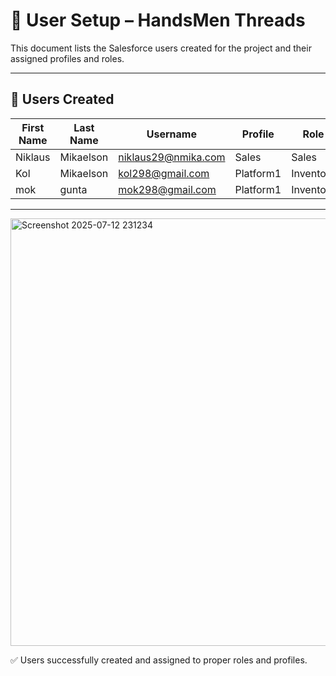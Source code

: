 # 👥 User Setup – HandsMen Threads

This document lists the Salesforce users created for the project and their assigned profiles and roles.

---

## 👤 Users Created

| First Name | Last Name | Username                   | Profile   | Role      |
|------------|-----------|----------------------------|-----------|-----------|
| Niklaus    | Mikaelson | niklaus29@nmika.com        | Sales     | Sales     |
| Kol        | Mikaelson | kol298@gmail.com           | Platform1 | Inventory |
| mok        | gunta     | mok298@gmail.com           | Platform1 | Inventory |


---
<img width="1880" height="684" alt="Screenshot 2025-07-12 231234" src="https://github.com/user-attachments/assets/ce475fc2-c4d9-417b-a609-e3947488fc05" />


✅ Users successfully created and assigned to proper roles and profiles.
